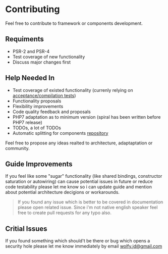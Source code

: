 # Contributing
Feel free to contribute to framework or components development. 

## Requiments
* PSR-2 and PSR-4
* Test coverage of new functionality
* Discuss major changes first

## Help Needed In
* Test coverage of existed functionality (currenly relying on [acceptance/compilation tests](https://travis-ci.org/spiral/application))
* Functionality proposals
* Flexibility improvements
* Code quality feedback and proposals
* PHP7 adaptation as to minimum version (spiral has been written before PHP7 release)
* TODOs, a lot of TODOs
* Automatic splitting for components [repository](https://github.com/spiral/components)

Feel free to propose any ideas realted to architecture, adaptaptation or community.

## Guide Improvements
If you feel like some "sugar" functionality (like shared bindings, constructor saturation or autowiring) can cause potential issues in future or reduce code testability please let me know so i can update guide and mention about potential architecture decigions or workarounds.

> If you found any issue which is better to be covered in documentation please open related issue. Since i'm not native english speaker feel free to create pull requests for any typo also.

## Critial Issues
If you found something which should't be there or bug which opens a security hole please let me know immediately by email wolfy.jd@gmail.com
